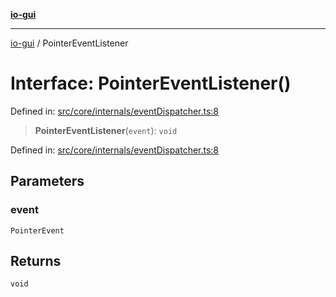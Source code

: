 [**io-gui**](../README.md)

***

[io-gui](../README.md) / PointerEventListener

# Interface: PointerEventListener()

Defined in: [src/core/internals/eventDispatcher.ts:8](https://github.com/io-gui/io/blob/main/src/core/internals/eventDispatcher.ts#L8)

> **PointerEventListener**(`event`): `void`

Defined in: [src/core/internals/eventDispatcher.ts:8](https://github.com/io-gui/io/blob/main/src/core/internals/eventDispatcher.ts#L8)

## Parameters

### event

`PointerEvent`

## Returns

`void`
